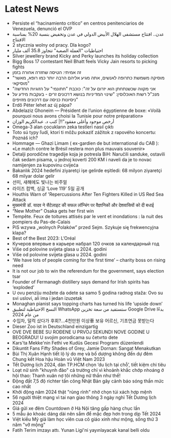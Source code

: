 # Latest News
-  Persiste el “hacinamiento crítico” en centros penitenciarios de Venezuela, denunció el OVP
-  عدن.. افتتاح مستشفى الهلال الأبيض الدولي في عدن وتخفيض بنسبة 20% بمناسبة الافتتاح
-  2 stycznia wolny od pracy. Dla kogo?
-  احتياطيات "العملة الصعبة" تتجاوز 35.8 ألف مليار
-  Silver jewellery brand Kicky and Perky launches its holiday collection
-  Bigg Boss 17 contestant Neil Bhatt feels Vicky Jain resorts to picking fights
-  זה אמיתי: הטיסה שחזרה אחורה בזמן
-  "מוסיקה משמשת כתרופה לאנשים, אתה מגיע אליהם הרבה יותר כמו רופא, מאשר מוסיקאי"
-  "אני מקווה שכשנתחתן הוא יזרום על זה": כוכבת "חתונמי" על הזוגיות החדשה
-  מנכ"ל רשות האוכלוסין: "שינוי המדיניות בנושא דרכונים זרים - בעקבות מידע על ניסיונות כניסה עם דרכונים מזויפים"
-  Erdő Péter lehet az új pápa?
-  Abdelaziz Ghoneim — Président de l’union égyptienne de boxe: «Voilà pourquoi nous avons choisi la Tunisie pour notre préparation»
-  أرخص موجود وأغلى مفقود"!!| كتب د. عبدالكريم الوزان
-  Omega-3 alan çocukların zeka testleri nasıl çıktı
-  Toto sú typy ľudí, ktorí ti môžu pokaziť zážitok z rapového koncertu: Poznáš ich?
-  Hommage — Ghazi Limam ( ex-gardien de but international du CAB ): «Le match contre le Brésil restera mon plus mauvais souvenir»
-  Detalji porodične tragedije koja je potresla BiH: Naručili sanduke, ostavili čak sedam pisama, u jednoj koverti 200 KM i naveli da je to novac namijenjen za kupovinu cvijeća
-  Bakanlık 2024 hedefini ziyaretçi işe gelirde eşitledi: 68 milyon ziyaretçi 68 milyar dolar gelir
-  선미, 새해에도 빛나는 비주얼
-  라이즈 컴백, 싱글 ‘Love 119’ 5일 공개
-  Houthis Warn of 'Repercussions After Ten Fighters Killed in US Red Sea Attack
-  मुख्यमंत्री डॉ. यादव ने सैटेलाइट की सफल लॉन्चिंग पर वैज्ञानिकों और देशवासियों को दी बधाई
-  “New Mother” Osaka gets her first win
-  Tempête. Feux de toitures attisés par le vent et inondations : la nuit des pompiers du Pas-de-Calais
-  PiS wzywa „wolnych Polaków” przed Sejm. Szykuje się frekwencyjna klapa?
-  Best of the Best 2023: L’Oréal
-  Кучеров впервые в карьере набрал 120 очков за календарный год
-  Više od polovine svijeta glasa u 2024. godini
-  Više od polovine svijeta glasa u 2024. godini
-  ‘We have lots of people coming for the first time’ – charity boss on rising need
-  It is not our job to win the referendum for the government, says election tsar
-  Founder of Fermanagh distillery says demand for Irish spirits has ‘exploded’
-  U ovu penziju možete da odete sa samo 5 godina radnog staža: Ovo su svi uslovi, ali ima i jedan izuzetak
-  Monaghan pianist says topping charts has turned his life ‘upside down’
-  النسخ الاحتياطية لتطبيق WhatsApp ستستفيد من سعة تخزين Google Drive بدءًا من عام 2024
-  수입차, 덜컥 샀다가 후회?…4천만원 이상車 보유 어르신, 기초연금 못받는다
-  Dieser Zoo ist in Deutschland einzigartig
-  OVE DVE BEBE SU ROĐENE U PRVOJ SEKUNDI NOVE GODINE U BEOGRADU! U svojim porodicama su četvrto dete
-  Kars'ta Mekke'nin Fethi ve Kudüs Gecesi Programı düzenlendi
-  Dikuntit Fans Fifty Shades of Grey, Jamie Dornan: Sangat Menakutkan
-  Bùi Thị Xuân Hạnh tiết lộ lý do mẹ và bố dượng không đến dự đêm Chung kết Hoa hậu Hoàn vũ Việt Nam 2023
-  Tết Dương lịch 2024, dân TP.HCM chọn ‘du lịch tại chỗ’, tiết kiệm chi tiêu
-  Loạt nữ sinh "khuynh đảo" cả trường chỉ vì khoảnh khắc chớp nhoáng ở hội thao: Thanh xuân nợ tôi những nữ thần như thế!
-  Động đất 7,5 độ richter tấn công Nhật Bản gây cảnh báo sóng thần mức cao nhất
-  Khởi động năm 2024 thật "rủng rỉnh" nhờ chọn túi xách hợp mệnh
-  56 người thiệt mạng vì tai nạn giao thông 3 ngày nghỉ Tết Dương lịch 2024
-  Giá gửi xe đêm Countdown ở Hà Nội tăng gấp hàng chục lần
-  5 mẫu áo khoác dáng dài nên sắm để mặc đẹp hơn trong dịp Tết 2024
-  Việt kiều Mỹ giả làm học viên cua cô giáo xinh như mộng, sống thử 3 năm "vỡ mộng"
-  Fatih Terim imzayı attı. Yunan Ligi'ni yayınlayacak kanal belli oldu
